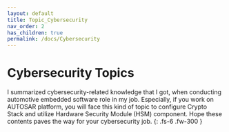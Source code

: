 ```yaml
---
layout: default
title: Topic_Cybersecurity
nav_order: 2
has_children: true
permalink: /docs/Cybersecurity
---
```


# Cybersecurity Topics

I summarized cybersecurity-related knowledge that I got, when conducting automotive embedded software role in my job. Especially, if you work on AUTOSAR platform, you will face this kind of topic to configure Crypto Stack and utilize Hardware Security Module (HSM) component. Hope these contents paves the way for your cybersecurity job.
{: .fs-6 .fw-300 }